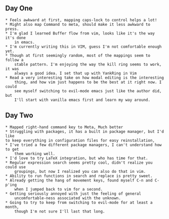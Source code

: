 ## Day One
    * Feels awkward at first, mapping caps-lock to control helps a lot!
    * Might also map Command to meta, should make it less awkward to press.
    * I'm glad I learned Buffer flow from vim, looks like it's the way it's done
        in emacs.
    * I'm currently writing this in VIM, guess I'm not comfortable enough yet.
    * Though at first seemingly random, most of the mappings seem to follow a
        stable pattern. I'm enjoying the way the kill ring seems to work, it was
        always a good idea. I set that up with YankRing in Vim
    * Read a very interesting take on how modal editing is the interesting
        thing, and how vim just happens to be the best at it right now. I could
        see myself switching to evil-mode emacs just like the author did, but
        I'll start with vanilla emacs first and learn my way around.

## Day Two
    * Mapped right-hand command key to Meta, Much better
    * Struggling with packages, it has a built in package manager, but I'd like
    to keep everything in configuration files for easy reinstallation,
    * I've tried a few different package managers, I can't understand how to get
        them working well.
    * I'd love to try LaTeX integration, but who has time for that.
    * Regular expression search seems pretty cool, didn't realize you could use
        groupings, but now I realized you can also do that in vim.
    * Ability to run functions in search and replace is pretty sweet.
    * Already getting the hang of movement keys, found myself C-n and C-p'ing
        when I jumped back to vim for a second.
    * Getting seriously annoyed with just the feeling of general
        uncomfortable-ness associated with the unknown.
    * Going to try to keep from switching to evil-mode for at least a month,
        though I'm not sure I'll last that long.

